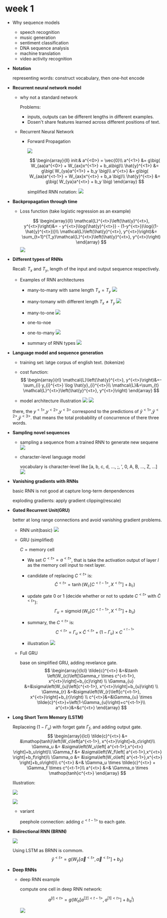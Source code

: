 # week 1

- Why sequence models

    - speech recognition
    - music generation
    - sentiment classification
    - DNA sequence analysis
    - machine translation
    - video activity recognition

- **Notation**

    representing words: construct vocabulary, then one-hot encode

- **Recurrent neural network model**

    - why not a standard network

        Problems:
        - inputs, outputs can be different lengths in different examples.
        - Dosen't share features learned across different positions of text.

    - Recurrent Neural Network

        - Forward Propagation

            ![](images/RNN-forward-propagatin.png)

            $$
            \begin{array}{ll}
                init:&  a^{<0>} = \vec{0}\\
                a^{<1>} &= g\big( W_{aa}a^{<0>} + W_{ax}x^{<1>} + b_a\big)\\
                \hat{y}^{<1>} &= g\big( W_{ya}a^{<1>} + b_y \big)\\
                a^{<t>} &= g\big( W_{aa}a^{<t-1>} + W_{ax}x^{<t>} + b_a \big)\\
                \hat{y}^{<t>} &= g\big( W_{ya}a^{<t>} + b_y \big)
            \end{array}
            $$

            simplified RNN notation:
            ![](images/simplified-RNN-notation.png)

- **Backpropagation through time**

    - Loss function (take logistic regression as an example)

        $$
        \begin{array}{ll}
            \mathcal{L}^{<t>}\left(\hat{y}^{<t>}, y^{<t>}\right)&= - y^{<t>}\log{\hat{y}^{<t>}} - (1-y^{<t>})\log{(1-\hat{y}^{<t>})}\\
            \mathcal{L}\left(\hat{y}^{<t>}, y^{<t>}\right)&= \sum_{t=1}^{T_y}\mathcal{L}^{<t>}\left(\hat{y}^{<t>}, y^{<t>}\right)
        \end{array}
        $$
        ![](images/RNN-forward-propagation-and-backward-propagation.png)

- **Different types of RNNs**

    Recall: $T_x$ and $T_y$, length of the input and output sequence respectively.

    - Examples of RNN architectures

        - many-to-many with same length $T_x = T_y$
        ![](images/many-to-many.png)
        - many-tomany with different length $T_x \neq T_y$
        ![](images/many-to-many-2.png)
        - many-to-one
        ![](images/many-to-one.png)
        - one-to-noe
        - one-to-many
        ![](images/one-to-many.png)

        - summary of RNN types
        ![](images/summary-RNN-types.png)

- **Language model and sequence generation**

    - training set: latge corpus of english text. (tokenize)

    - cost function:
        $$
        \begin{array}{rl}
            \mathcal{L}\left(\hat{y}^{<t>}, y^{<t>}\right)&=-\sum_{i} y_{i}^{<t>} \log \hat{y}_{i}^{<t>}\\
            \mathcal{L}&=\sum_{t} \mathcal{L}^{<t>}\left(\hat{y}^{<t>}, y^{<t>}\right)
        \end{array}
        $$

    - model architecture illustration
    ![](images/RNN-many-to-many-model-illustration.png)
    ![](images/probability-of-y1-y2-y3-sequence.png)

    there, the $y^{<1>}$,$y^{<2>}$,$y^{<3>}$ correspond to the predictions of $\hat{y}^{<1>}$,$\hat{y}^{<2>}$,$\hat{y}^{<3>}$. that means the total probability of concurrence of there three words.

- **Sampling novel sequences**

    - sampling a sequence from a trained RNN to generate new sequene
    ![](images/sampling-from-trained-RNN.png)

    - character-level language model

        vocabulary is character-level like [a, b, c, d, ..., ;, ', 0, A, B, ..., Z, ...]
        ![](images/character-level-languange-model.png)

- **Vanishing gradients with RNNs**

    basic RNN is not good at capture long-term denpendences

    exploding gradients: apply gradient clipping(rescale)

- **Gated Recurrent Unit(GRU)**

    better at long range connections and avoid vanishing gradient problems.

    - RNN unit(basic)
    ![](images/RNN-unit-illustrate.png)

    - GRU (simplified)

        $C =\text{memory cell}$

        - We set $C^{<t>} = a^{<t>}$, that is take the activation output of layer $l$ as the memory cell input to next layer.

        - candidate of replacing $C^{<t>}$ is:
            $$
            \tilde{C}^{<t>} = \mathop{tanh}\big( W_c [C^{<t-1>}, X^{<t>}] + b_c\big)
            $$

        - update gate $0 \text{ or }1$ (decide whether or not to update $C^{<t>}$ with $\tilde{C}^{<t>}$):
            $$
            \Gamma_u = \mathop{sigmoid}\big( W_u[C^{<t-1>}, X^{<t>}] + b_u \big)
            $$

        - summary, the $C^{<t>}$ is:
            $$
            C^{<t>} = \Gamma_u \times \tilde{C}^{<t>} + (1- \Gamma_u) \times C^{^{<t-1>}}
            $$

        - illustration
        ![](images/GRU-simplified.png)

    - Full GRU

        base on simplified GRU, adding revelance gate.
        $$
        \begin{array}{lcl}
            \tilde{c}^{<t>} &=&\tanh \left(W_{c}\left[\Gamma_r \times c^{<t-1>}, x^{<t>}\right]+b_{c}\right) \\ 
            \Gamma_{u} &=&\sigma\left(W_{u}\left[c^{<t-1>}, x^{<t>}\right]+b_{u}\right) \\
            \Gamma_{r} &=&\sigma\left(W_{r}\left[c^{<t-1>}, x^{<t>}\right]+b_{r}\right) \\
            c^{<t>}&=&\Gamma_{u} \times \tilde{c}^{<t>}+\left(1-\Gamma_{u}\right)+c^{<t-1>}\\
            a^{<t>}&=&c^{<t>}
        \end{array}
        $$

- **Long Short Term Memory (LSTM)**

    Replaceing $(1-\Gamma_u)$ with forget gate $\Gamma_f$, and adding output gate.
    $$
    \begin{array}{lcl}
        \tilde{c}^{<t>} &= &\mathop{tanh}\left(W_c\left[a^{<t-1>}, x^{<t>}\right]+b_c\right)\\
        \Gamma_u &= &\sigma\left(W_u\left[ a^{<t-1>},x^{<t>} \right]+b_u\right)\\
        \Gamma_f &= &\sigma\left(W_f\left[ a^{<t-1>},x^{<t>} \right]+b_f\right)\\
        \Gamma_o &= &\sigma\left(W_o\left[ a^{<t-1>},x^{<t>} \right]+b_o\right)\\
        c^{<t>} &=& \Gamma_u \times \tilde{c}^{<t>} + \Gamma_f \times c^{<t-1>}\\
        a^{<t>} &=& \Gamma_o \times \mathop{tanh}c^{<t>}
    \end{array}
    $$

    Illustration:

    ![](images/LSTM-illustration.png)
    
    ![](images/LSTM-illustration-2.png)

    - variant

        peephole connection: adding $c^{<t-1>}$ to each gate.

- **Bidirectional RNN (BRNN)**

    ![](images/BRNN.png)

    Using LSTM as BRNN is commom.
    $$
    \hat{y}^{<t>} = g \left(W_y\left[ \overleftarrow{a}^{<t>}, \overrightarrow{a}^{<t>}\right]+b_y\right)
    $$

- **Deep RNNs**

    - deep RNN example

        compute one cell in deep RNN network:

        $$
        a^{[l]<t>} = g\left( W_a \left[ a^{[2]<t-1>}, a^{[1]<t>}\right] + b_a^{l}\right)
        $$

        ![](images/deep-RNN.png)